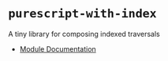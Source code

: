 # `purescript-with-index`

A tiny library for composing indexed traversals

- [Module Documentation](generated-docs/Data/WithIndex.md)
